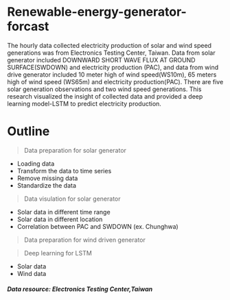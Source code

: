 # Renewable-energy-generator-forcast
The hourly data collected electricity production of solar and wind speed generations was from Electronics Testing Center, Taiwan. Data from solar generator included DOWNWARD SHORT WAVE FLUX AT GROUND SURFACE(SWDOWN) and electricity production (PAC), and data from wind drive generator included 10 meter high of wind speed(WS10m), 65 meters high of wind speed (WS65m) and electricity production(PAC). There are five solar generation observations and two wind speed generations. 
This research visualized the insight of collected data and provided a deep learning model-LSTM to predict electricity production. 

# Outline
> Data preparation for solar generator
- Loading data
- Transform the data to time series
- Remove missing data
- Standardize the data
> Data visulation for solar generator
- Solar data in different time range
- Solar data in different location
- Correlation between PAC and SWDOWN (ex. Chunghwa)

> Data preparation for wind driven generator

> Deep learning for LSTM
- Solar data
- Wind data

##### Data resource: Electronics Testing Center,Taiwan
